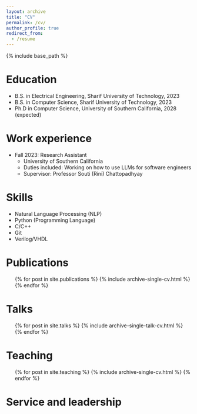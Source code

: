```yaml
---
layout: archive
title: "CV"
permalink: /cv/
author_profile: true
redirect_from:
  - /resume
---
```


{% include base_path %}

Education
======
* B.S. in Electrical Engineering, Sharif University of Technology, 2023
* B.S. in Computer Science, Sharif University of Technology, 2023
* Ph.D in Computer Science, University of Southern California, 2028 (expected)

Work experience
======
* Fall 2023: Research Assistant
  * University of Southern California
  * Duties included: Working on how to use LLMs for software engineers
  * Supervisor: Professor Souti (Rini) Chattopadhyay
  
Skills
======
* Natural Language Processing (NLP)
* Python (Programming Language)
* C/C++
* Git
* Verilog/VHDL

Publications
======
  <ul>{% for post in site.publications %}
    {% include archive-single-cv.html %}
  {% endfor %}</ul>
  
Talks
======
  <ul>{% for post in site.talks %}
    {% include archive-single-talk-cv.html %}
  {% endfor %}</ul>
  
Teaching
======
  <ul>{% for post in site.teaching %}
    {% include archive-single-cv.html %}
  {% endfor %}</ul>
  
Service and leadership
======

